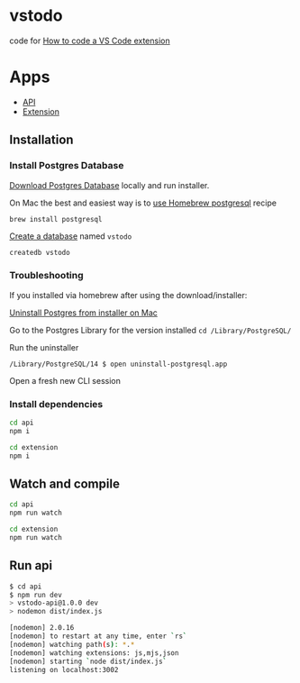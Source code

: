 # vstodo

code for [How to code a VS Code extension](https://www.youtube.com/watch?v=a5DX5pQ9p5M&t)

# Apps

- [API](api/Readme.md)
- [Extension](extension/Readme.md)

## Installation

### Install Postgres Database

[Download Postgres Database](https://www.postgresql.org/download/) locally and run installer.

On Mac the best and easiest way is to [use Homebrew postgresql](https://formulae.brew.sh/formula/postgresql) recipe

`brew install postgresql`

[Create a database](https://www.postgresql.org/docs/current/manage-ag-createdb.html) named `vstodo`

```bash
createdb vstodo
```

### Troubleshooting

If you installed via homebrew after using the download/installer:

[Uninstall Postgres from installer on Mac](https://www.enterprisedb.com/docs/supported-open-source/postgresql/installer/05_uninstalling_postgresql/#uninstalling-postgresql-on-mac)

Go to the Postgres Library for the version installed `cd /Library/PostgreSQL/`

Run the uninstaller

`/Library/PostgreSQL/14 $ open uninstall-postgresql.app`

Open a fresh new CLI session

### Install dependencies

```bash
cd api
npm i
```

```bash
cd extension
npm i
```

## Watch and compile

```bash
cd api
npm run watch
```

```bash
cd extension
npm run watch
```

## Run api

```bash
$ cd api
$ npm run dev
> vstodo-api@1.0.0 dev
> nodemon dist/index.js

[nodemon] 2.0.16
[nodemon] to restart at any time, enter `rs`
[nodemon] watching path(s): *.*
[nodemon] watching extensions: js,mjs,json
[nodemon] starting `node dist/index.js`
listening on localhost:3002
```
